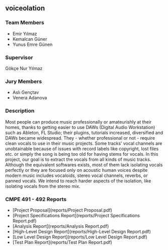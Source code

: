 ## voiceolation

### Team Members
- Emir Yılmaz 
- Kemalcan Güner
- Yunus Emre Günen

### Supervisor 
Gökçe Nur Yılmaz 

### Jury Members
- Aslı Gençtav
- Venera Adanova

### Description

Most people can produce music professionally or amateurishly at their homes, thanks to getting easier to use DAWs (Digital Audio Workstation) such as Ableton, FL Studio; their plugins, tutorials increased, diversified and DAWs became widespread. They - whether professional or not - require clean vocals to use in their music projects. Some tracks’ vocal channels are unobtainable because of issues with record labels like copyright, lost files etc. or simply the song is being too old for having stems for vocals. In this project, our goal is to extract the vocals from all kinds of music tracks.
Although the equivalent softwares exists, most of them lack isolating vocals perfectly or they are focused only on acoustic human voices despite modern music includes vocaloids, stereo vocal channels, reverbs, or panned vocals. We intend to reach harder aspects of the isolation, like isolating vocals from the stereo mix. 

### CMPE 491 - 492 Reports

* [Project Proposal](reports/Project Proposal.pdf)
* [Project Specifications Report](reports/Project Specifications Report.pdf)
* [Analysis Report](reports/Analysis Report.pdf)
* [High-Level Design Report](reports/High-Level Design Report.pdf)
* [Low Level Design Report](reports/Low Level Design Report.pdf)
* [Test Plan Report](reports/Test Plan Report.pdf)

